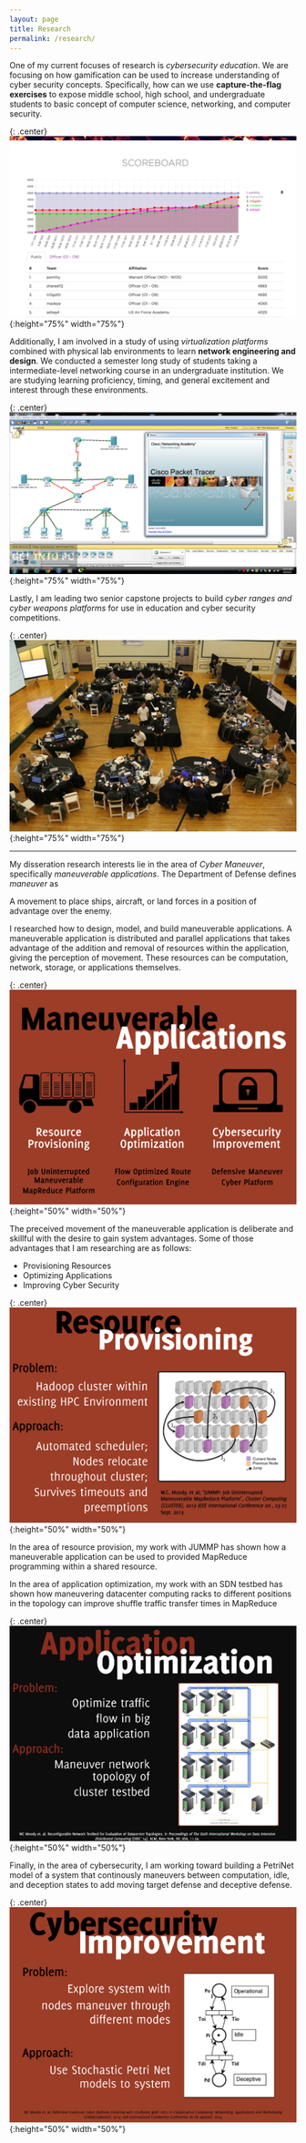 ```yaml
---
layout: page
title: Research
permalink: /research/
---
```

One of my current focuses of research is _cybersecurity education_. We are focusing on how gamification can be used to increase understanding of cyber security concepts. Specifically, how can we use **capture-the-flag exercises** to expose middle school, high school, and undergraduate students to basic concept of computer science, networking, and computer security.

{: .center}
![](/assets/pics/ctf_scoreboard.png){:height="75%" width="75%"}

Additionally, I am involved in a study of using _virtualization platforms_ combined with physical lab environments to learn **network engineering and design**. We conducted a semester long study of students taking a intermediate-level networking course in an undergraduate institution. We are studying learning proficiency, timing, and general excitement and interest through these environments.

{: .center}
![](/assets/pics/packetracer.png){:height="75%" width="75%"}

Lastly, I am leading two senior capstone projects to build _cyber ranges and cyber weapons platforms_ for use in education and cyber security competitions.

{: .center}
![](/assets/pics/attackdefend.jpg){:height="75%" width="75%"}

* * * 

My disseration research interests lie in the area of _Cyber Maneuver_, specifically _maneuverable applications_. The Department of Defense defines _maneuver_ as


A movement to place ships, aircraft, or land forces in a position of advantage 
  over the enemy.


I researched how to design, model, and build maneuverable applications. A maneuverable application is distributed and parallel applications that takes advantage of the addition and removal of resources within the application, giving the perception of movement. These resources can be computation, network, storage, or applications themselves. 

{: .center} 
![](/assets/pics/ManeuverableApplications.png){:height="50%" width="50%"}
 
The preceived movement of the maneuverable application is deliberate and skillful with the desire to gain system advantages. Some of those advantages that I am researching are as follows:

*   Provisioning Resources
*   Optimizing Applications
*   Improving Cyber Security

{: .center} 
![](/assets/pics/ResourceProvisioning.png){:height="50%" width="50%"}


In the area of resource provision, my work with JUMMP has shown how a maneuverable application can be used to provided MapReduce programming within a shared resource.  

In the area of application optimization, my work with an SDN testbed has shown how maneuvering datacenter computing racks to different positions in the topology can improve shuffle traffic transfer times in MapReduce  

{: .center} 
![](/assets/pics/ApplicationOptimization.png){:height="50%" width="50%"}  

Finally, in the area of cybersecurity, I am working toward building a PetriNet model of a system that continously maneuvers between computation, idle, and deception states to add moving target defense and deceptive defense.  

{: .center} 
![](/assets/pics/CybersecurityImprovement.png){:height="50%" width="50%"}

